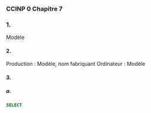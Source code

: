 ### CCINP 0 Chapitre $7$ 
### 1.
Modèle
#### 2.
Production : Modèle, nom fabriquant
Ordinateur : Modèle


#### 3.
##### a.
```SQL
SELECT 
```